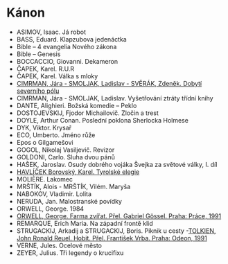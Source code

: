 # Kánon

- ASIMOV, Isaac. Já robot
- BASS, Eduard. Klapzubova jedenáctka
- Bible – 4 evangelia Nového zákona
- Bible – Genesis
- BOCCACCIO, Giovanni. Dekameron
- ČAPEK, Karel. R.U.R
- ČAPEK, Karel. Válka s mloky
- [CIMRMAN, Jára - SMOLJAK, Ladislav - SVĚRÁK, Zdeněk. Dobytí severního pólu](./pdf/dobyti_severniho_polu.pdf)
- CIMRMAN, Jára - SMOLJAK, Ladislav. Vyšetřování ztráty třídní knihy
- DANTE, Alighieri. Božská komedie – Peklo
- DOSTOJEVSKIJ, Fjodor Michailovič. Zločin a trest
- DOYLE, Arthur Conan. Poslední poklona Sherlocka Holmese
- DYK, Viktor. Krysař
- ECO, Umberto. Jméno růže
- Epos o Gilgamešovi
- GOGOL, Nikolaj Vasiljevič. Revizor
- GOLDONI, Carlo. Sluha dvou pánů
- HAŠEK, Jaroslav. Osudy dobrého vojáka Švejka za světové války, I. díl
- [HAVLÍČEK Borovský, Karel. Tyrolské elegie](./pdf/tyrolske_elegie.pdf)
- MOLIÈRE. Lakomec
- MRŠTÍK, Alois - MRŠTÍK, Vilém. Maryša
- NABOKOV, Vladimir. Lolita
- NERUDA, Jan. Malostranské povídky
- ORWELL, George. 1984
- [ORWELL, George. Farma zvířat. Přel. Gabriel Gössel. Praha: Práce, 1991](./pdf/farma_zvirat.pdf)
- REMARQUE, Erich Maria. Na západní frontě klid
- STRUGACKIJ, Arkadij a STRUGACKIJ, Boris. Piknik u cesty -[TOLKIEN, John Ronald Reuel. Hobit. Přel. František Vrba. Praha: Odeon, 1991](./pdf/hobit.pdf)
- VERNE, Jules. Ocelové město
- ZEYER, Julius. Tři legendy o krucifixu
